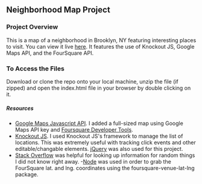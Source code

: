 ## Neighborhood Map Project

### Project Overview

This is a map of a neighborhood in Brooklyn, NY featuring interesting places to visit. You can view it live [here](https://aekari.github.io/neighborhood-map/). It features the use of Knockout JS, Google Maps API, and the FourSquare API.

### To Access the Files

Download or clone the repo onto your local machine, unzip the file (if zipped) and open the index.html file in your browser by double clicking on it.

##### Resources

- [Google Maps Javascript API](https://developers.google.com/maps/documentation/). I added a full-sized map using Google Maps API key and [Foursquare Developer Tools](https://developer.foursquare.com/).
- [Knockout JS](http://knockoutjs.com/documentation/introduction.html">Knockout.js).  I used Knockout JS's framework to manage the list of locations. This was extremely useful with tracking click events and other editable/changable elements. [jQuery](https://jquery.com/) was also used for this project.
- [Stack Overflow](https://stackoverflow.com/) was helpful for looking up information for random things I did not know right away.
-[Node](https://www.npmjs.com/package/foursquare-venue-lat-lng) was used in order to grab the FourSquare lat. and lng. coordinates using the foursquare-venue-lat-lng package.